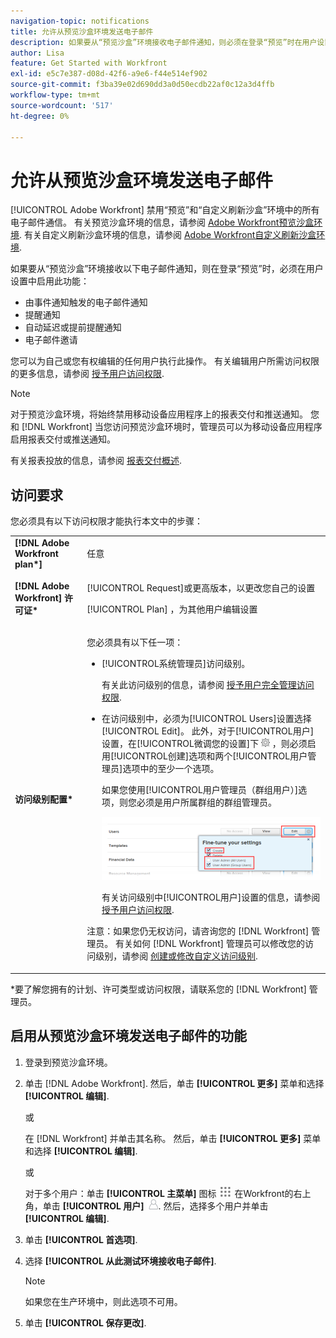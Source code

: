 ```yaml
---
navigation-topic: notifications
title: 允许从预览沙盒环境发送电子邮件
description: 如果要从“预览沙盒”环境接收电子邮件通知，则必须在登录“预览”时在用户设置中启用此功能。
author: Lisa
feature: Get Started with Workfront
exl-id: e5c7e387-d08d-42f6-a9e6-f44e514ef902
source-git-commit: f3ba39e02d690dd3a0d50ecdb22af0c12a3d4ffb
workflow-type: tm+mt
source-wordcount: '517'
ht-degree: 0%

---
```


# 允许从预览沙盒环境发送电子邮件

[!UICONTROL Adobe Workfront] 禁用“预览”和“自定义刷新沙盒”环境中的所有电子邮件通信。 有关预览沙盒环境的信息，请参阅 [Adobe Workfront预览沙盒环境](../../administration-and-setup/set-up-workfront/workfront-testing-environments/wf-preview-sandbox-environment.md). 有关自定义刷新沙盒环境的信息，请参阅 [Adobe Workfront自定义刷新沙盒环境](../../administration-and-setup/set-up-workfront/workfront-testing-environments/wf-custom-refresh-sandbox-environment.md).

如果要从“预览沙盒”环境接收以下电子邮件通知，则在登录“预览”时，必须在用户设置中启用此功能：

* 由事件通知触发的电子邮件通知
* 提醒通知
* 自动延迟或提前提醒通知
* 电子邮件邀请

您可以为自己或您有权编辑的任何用户执行此操作。 有关编辑用户所需访问权限的更多信息，请参阅 [授予用户访问权限](../../administration-and-setup/add-users/configure-and-grant-access/grant-access-other-users.md).

>[!NOTE]
>
>对于预览沙盒环境，将始终禁用移动设备应用程序上的报表交付和推送通知。 您和 [!DNL Workfront] 当您访问预览沙盒环境时，管理员可以为移动设备应用程序启用报表交付或推送通知。
>
>有关报表投放的信息，请参阅 [报表交付概述](../../reports-and-dashboards/reports/creating-and-managing-reports/set-up-report-deliveries.md).

## 访问要求

您必须具有以下访问权限才能执行本文中的步骤：

<table style="table-layout:auto"> 
 <col> 
 </col> 
 <col> 
 </col> 
 <tbody> 
  <tr> 
   <td role="rowheader"><strong>[!DNL Adobe Workfront plan*]</strong></td> 
   <td> <p>任意</p> </td> 
  </tr> 
  <tr> 
   <td role="rowheader"><strong>[!DNL Adobe Workfront] 许可证*</strong></td> 
   <td> <p>[!UICONTROL Request]或更高版本，以更改您自己的设置</p> <p>[!UICONTROL Plan] ，为其他用户编辑设置</p> </td> 
  </tr> 
  <tr> 
   <td role="rowheader"><strong>访问级别配置*</strong></td> 
   <td> <p>您必须具有以下任一项：</p> 
    <ul> 
     <li> <p>[!UICONTROL系统管理员]访问级别。</p> <p> 有关此访问级别的信息，请参阅 <a href="../../administration-and-setup/add-users/configure-and-grant-access/grant-a-user-full-administrative-access.md" class="MCXref xref">授予用户完全管理访问权限</a>. </p> </li> 
     <li> <p>在访问级别中，必须为[!UICONTROL Users]设置选择[!UICONTROL Edit]。 此外，对于[!UICONTROL用户]设置，在[!UICONTROL微调您的设置]下 <img src="assets/gear-icon-in-access-levels.png"> ，则必须启用[!UICONTROL创建]选项和两个[!UICONTROL用户管理员]选项中的至少一个选项。 </p> <p>如果您使用[!UICONTROL用户管理员（群组用户）]选项，则您必须是用户所属群组的群组管理员。</p> <p> <img src="assets/access-req-users-350x101.png" style="width: 350;height: 101;"> </p> <p>有关访问级别中[!UICONTROL用户]设置的信息，请参阅 <a href="../../administration-and-setup/add-users/configure-and-grant-access/grant-access-other-users.md" class="MCXref xref">授予用户访问权限</a>.</p> </li> 
    </ul> <p>注意：如果您仍无权访问，请咨询您的 [!DNL Workfront] 管理员。 有关如何 [!DNL Workfront] 管理员可以修改您的访问级别，请参阅 <a href="../../administration-and-setup/add-users/configure-and-grant-access/create-modify-access-levels.md" class="MCXref xref">创建或修改自定义访问级别</a>.</p> </td> 
  </tr> 
 </tbody> 
</table>

&#42;要了解您拥有的计划、许可类型或访问权限，请联系您的 [!DNL Workfront] 管理员。

## 启用从预览沙盒环境发送电子邮件的功能

1. 登录到预览沙盒环境。
1. 单击 [!DNL Adobe Workfront]. 然后，单击 **[!UICONTROL 更多]** 菜单和选择 **[!UICONTROL 编辑]**.

   或

   在 [!DNL Workfront] 并单击其名称。 然后，单击 **[!UICONTROL 更多]** 菜单和选择 **[!UICONTROL 编辑]**.

   或

   对于多个用户：单击 **[!UICONTROL 主菜单]** 图标 ![](assets/main-menu-icon.png) 在Workfront的右上角，单击 **[!UICONTROL 用户]** ![](assets/users-icon-in-main-menu.png).  然后，选择多个用户并单击 **[!UICONTROL 编辑]**.

1. 单击 **[!UICONTROL 首选项]**.
1. 选择 **[!UICONTROL 从此测试环境接收电子邮件]**.

   >[!NOTE]
   >
   >如果您在生产环境中，则此选项不可用。

1. 单击 **[!UICONTROL 保存更改]**.
